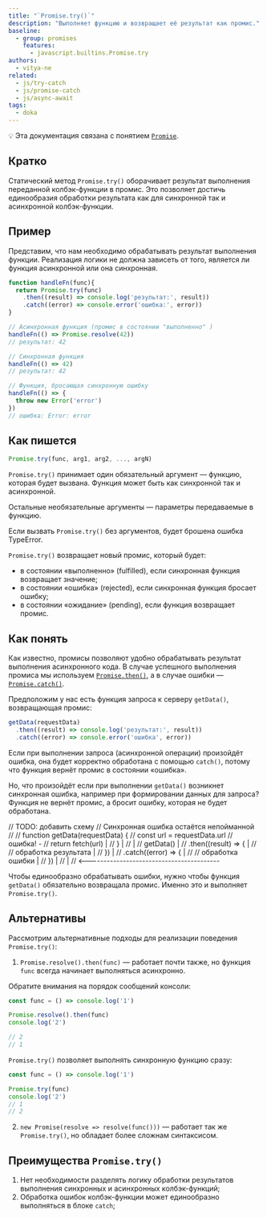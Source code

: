 ```yaml
---
title: "`Promise.try()`"
description: "Выполняет функцию и возвращает её результат как промис."
baseline:
  - group: promises
    features:
      - javascript.builtins.Promise.try
authors:
  - vitya-ne
related:
  - js/try-catch
  - js/promise-catch
  - js/async-await
tags:
  - doka
---
```



<aside>

💡 Эта документация связана с понятием [`Promise`](/js/promise/).

</aside>

## Кратко

Статический метод `Promise.try()` оборачивает результат выполнения переданной колбэк-функции в промис.
Это позволяет достичь единообразия обработки результата как для синхронной так и асинхронной колбэк-функции.

## Пример

Представим, что нам необходимо обрабатывать результат выполнения функции. Реализация логики не должна зависеть от того, является ли функция асинхронной или она синхронная.

```js
function handleFn(func){
  return Promise.try(func)
    .then((result) => console.log('результат:', result))
    .catch((error) => console.error('ошибка:', error))
}

// Асинхронная функция (промис в состоянии "выполненно" )
handleFn(() => Promise.resolve(42))
// результат: 42

// Синхронная функция
handleFn(() => 42)
// результат: 42

// Функция, бросающая синхронную ошибку
handleFn(() => {
  throw new Error('error')
})
// ошибка: Error: error
```

## Как пишется

```js
Promise.try(func, arg1, arg2, ..., argN)
```
`Promise.try()` принимает один обязательный аргумент — функцию, которая будет вызвана. Функция может быть как синхронной так и асинхронной.

Остальные необязательные аргументы — параметры передаваемые в функцию.

Если вызвать `Promise.try()` без аргументов, будет брошена ошибка TypeError.

`Promise.try()` возвращает новый промис, который будет:
- в состоянии «выполненно» (fulfilled), если синхронная функция возвращает значение;
- в состоянии «ошибка» (rejected), если синхронная функция бросает ошибку;
- в состоянии «ожидание» (pending), если функция возвращает промис.

## Как понять

Как известно, промисы позволяют удобно обрабатывать результат выполнения асинхронного кода. В случае успешного выполнения промиса мы используем [`Promise.then()`](/js/promise-then/), а в случае ошибки — [`Promise.catch()`](/js/promise-catch/).

Предположим у нас есть функция запроса к серверу `getData()`, возвращающая промис:

```js
getData(requestData)
  .then((result) => console.log('результат:', result))
  .catch((error) => console.error('ошибка', error))
```
Если при выполнении запроса (асинхронной операции) произойдёт ошибка, она будет корректно обработана c помощью `catch()`, потому что функция вернёт промис в состоянии «ошибка».

Но, что произойдёт если при выполнении `getData()` возникнет синхронная ошибка, например при формировании данных для запроса? Функция не вернёт промис, а бросит ошибку, которая не будет обработана.

// TODO: добавить схему
// Синхронная ошибка остаётся непойманной
//
//   function getData(requestData) {
//     const url = requestData.url // ошибка! -
//     return fetch(url)                       |
//   }                                         |
//                                             |
//   getData()                                 |
//   .then((result) => {                       |
//     // обработка результата                 |
//   })                                        |
//   .catch((error) => {                       |
//     // обработка ошибки                     |
//   })                                        |
//                                             |
//   <-----------------------------------------

Чтобы единообразно обрабатывать ошибки, нужно чтобы функция `getData()` обязательно возвращала промис. Именно это и выполняет `Promise.try()`.

## Альтернативы

Рассмотрим альтернативные подходы для реализации поведения `Promise.try()`:

1. `Promise.resolve().then(func)` — работает почти также, но функция `func` всегда начинает выполняться асинхронно.

Обратите внимания на порядок сообщений консоли:
```js
const func = () => console.log('1')

Promise.resolve().then(func)
console.log('2')

// 2
// 1
```

`Promise.try()` позволяет выполнять синхронную функцию сразу:
```js
const func = () => console.log('1')

Promise.try(func)
console.log('2')
// 1
// 2
```

2. `new Promise(resolve => resolve(func()))` — работает так же `Promise.try()`, но обладает более сложнам синтаксисом.

## Преимущества `Promise.try()`

1. Нет необходимости разделять логику обработки результатов выполнения синхронных и асинхронных колбэк-функций;
1. Обработка ошибок колбэк-функции может единообразно выполняться в блоке `catch`;





